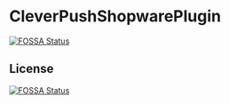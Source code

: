 # CleverPushShopwarePlugin
[![FOSSA Status](https://app.fossa.com/api/projects/git%2Bgithub.com%2Fcleverpush%2Fcleverpush-shopware-plugin.svg?type=shield)](https://app.fossa.com/projects/git%2Bgithub.com%2Fcleverpush%2Fcleverpush-shopware-plugin?ref=badge_shield)



## License
[![FOSSA Status](https://app.fossa.com/api/projects/git%2Bgithub.com%2Fcleverpush%2Fcleverpush-shopware-plugin.svg?type=large)](https://app.fossa.com/projects/git%2Bgithub.com%2Fcleverpush%2Fcleverpush-shopware-plugin?ref=badge_large)
